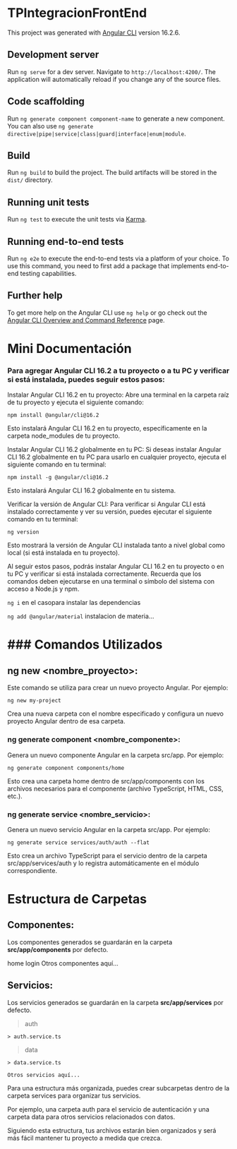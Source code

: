# TPIntegracionFrontEnd

This project was generated with [Angular CLI](https://github.com/angular/angular-cli) version 16.2.6.

## Development server

Run `ng serve` for a dev server. Navigate to `http://localhost:4200/`. The application will automatically reload if you change any of the source files.

## Code scaffolding

Run `ng generate component component-name` to generate a new component. You can also use `ng generate directive|pipe|service|class|guard|interface|enum|module`.

## Build

Run `ng build` to build the project. The build artifacts will be stored in the `dist/` directory.

## Running unit tests

Run `ng test` to execute the unit tests via [Karma](https://karma-runner.github.io).

## Running end-to-end tests

Run `ng e2e` to execute the end-to-end tests via a platform of your choice. To use this command, you need to first add a package that implements end-to-end testing capabilities.

## Further help

To get more help on the Angular CLI use `ng help` or go check out the [Angular CLI Overview and Command Reference](https://angular.io/cli) page.


# Mini Documentación


### Para agregar Angular CLI 16.2 a tu proyecto o a tu PC y verificar si está instalada, puedes seguir estos pasos:

Instalar Angular CLI 16.2 en tu proyecto:
Abre una terminal en la carpeta raíz de tu proyecto y ejecuta el siguiente comando:


`npm install @angular/cli@16.2`

Esto instalará Angular CLI 16.2 en tu proyecto, específicamente en la carpeta node_modules de tu proyecto.

Instalar Angular CLI 16.2 globalmente en tu PC:
Si deseas instalar Angular CLI 16.2 globalmente en tu PC para usarlo en cualquier proyecto, ejecuta el siguiente comando en tu terminal:


`npm install -g @angular/cli@16.2`

Esto instalará Angular CLI 16.2 globalmente en tu sistema.

Verificar la versión de Angular CLI:
Para verificar si Angular CLI está instalado correctamente y ver su versión, puedes ejecutar el siguiente comando en tu terminal:


`ng version`

Esto mostrará la versión de Angular CLI instalada tanto a nivel global como local (si está instalada en tu proyecto).

Al seguir estos pasos, podrás instalar Angular CLI 16.2 en tu proyecto o en tu PC y verificar si está instalada correctamente. Recuerda que los comandos deben ejecutarse en una terminal o símbolo del sistema con acceso a Node.js y npm.

`ng i` en el casopara instalar las dependencias

`ng add @angular/material` instalacion de materia...


# ###  Comandos Utilizados

## ng new <nombre_proyecto>: 

Este comando se utiliza para crear un nuevo proyecto Angular. Por ejemplo:
 
```console
ng new my-project
```

Crea una nueva carpeta con el nombre especificado y configura un nuevo proyecto Angular dentro de esa carpeta.

### ng generate component <nombre_componente>: 
Genera un nuevo componente Angular en la carpeta src/app. Por ejemplo:


```console
ng generate component components/home
```

Esto crea una carpeta home dentro de src/app/components con los archivos necesarios para el componente (archivo TypeScript, HTML, CSS, etc.).

### ng generate service <nombre_servicio>:
 Genera un nuevo servicio Angular en la carpeta src/app. Por ejemplo:


```console
ng generate service services/auth/auth --flat
```

Esto crea un archivo TypeScript para el servicio dentro de la carpeta src/app/services/auth y lo registra automáticamente en el módulo correspondiente.

# Estructura de Carpetas
## Componentes: 
Los componentes generados se guardarán en la carpeta **src/app/components** por defecto.


home
login
Otros componentes aquí...

## Servicios:
 Los servicios generados se guardarán en la carpeta **src/app/services** por defecto.

> auth

    > auth.service.ts

> data

    > data.service.ts

`Otros servicios aquí...`

Para una estructura más organizada, puedes crear subcarpetas dentro de la carpeta services para organizar tus servicios. 

Por ejemplo, una carpeta auth para el servicio de autenticación y una carpeta data para otros servicios relacionados con datos.

Siguiendo esta estructura, tus archivos estarán bien organizados y será más fácil mantener tu proyecto a medida que crezca.

